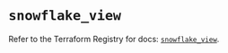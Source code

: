 # `snowflake_view`

Refer to the Terraform Registry for docs: [`snowflake_view`](https://registry.terraform.io/providers/snowflake-labs/snowflake/0.84.0/docs/resources/view).
